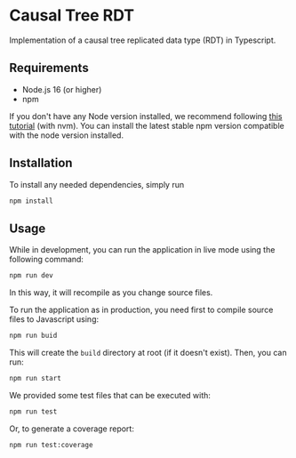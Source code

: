 # Causal Tree RDT

Implementation of a causal tree replicated data type (RDT) in Typescript.

## Requirements

- Node.js 16 (or higher)
- npm

If you don't have any Node version installed, we recommend following [this tutorial](https://docs.npmjs.com/downloading-and-installing-node-js-and-npm) (with nvm). You can install the latest stable npm version compatible with the node version installed.

## Installation

To install any needed dependencies, simply run

```bash
npm install
```

## Usage

While in development, you can run the application in live mode using the following command:

```bash
npm run dev
```

In this way, it will recompile as you change source files.

To run the application as in production, you need first to compile source files to Javascript using:

```bash
npm run buid
```

This will create the `build` directory at root (if it doesn't exist). Then, you can run:

```bash
npm run start
```

We provided some test files that can be executed with:

```bash
npm run test
```

Or, to generate a coverage report:

```bash
npm run test:coverage
```
